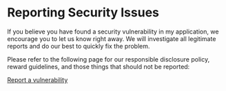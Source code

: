 # Reporting Security Issues

If you believe you have found a security vulnerability in my application, we
encourage you to let us know right away. We will investigate all legitimate
reports and do our best to quickly fix the problem.

Please refer to the following page for our responsible disclosure policy,
reward guidelines, and those things that should not be reported:

[Report a vulnerability][REF_INTERN_URL_VULNERABILITY]

[REF_INTERN_EMAIL_ADDRESS_COD]: mailto:djblackeagle-dev@djblackeagle.services
[REF_INTERN_EMAIL_ADDRESS_OWNER]: mailto:djblackeagle-dev@djblackeagle.services
[REF_INTERN_EMAIL_ADDRESS_SECURITY]: mailto:djblackeagle-dev@djblackeagle.services
[REF_INTERN_FILE_MD_CHANGELOG]: CHANGELOG.md
[REF_INTERN_FILE_MD_CODE_OF_CONDUCT]: CODE_OF_CONDUCT.md
[REF_INTERN_FILE_MD_CONTRIBUTING]: CONTRIBUTING.md
[REF_INTERN_FILE_MD_DEVELOPMENT]: DEVELOPMENT.md
[REF_INTERN_FILE_MD_LICENSE]: LICENSE.md
[REF_INTERN_FILE_MD_README]: README.md
[REF_INTERN_FILE_MD_SECURITY]: SECURITY.md
[REF_INTERN_URL_ACTIONS]: https://github.com/DJBlackEagle/testing-publish/actions
[REF_INTERN_URL_CODESTYLE]: https://github.com/DJBlackEagle/testing-publish
[REF_INTERN_URL_COMMITS]: https://github.com/DJBlackEagle/testing-publish/commits/main/
[REF_INTERN_URL_COMMIT_MESSAGE_FORMAT]: https://www.conventionalcommits.org/en/v1.0.0/
[REF_INTERN_URL_CONTRIBUTING_GENERATOR]: https://contributing.md/generator
[REF_INTERN_URL_GIT]: https://github.com/DJBlackEagle/testing-publish
[REF_INTERN_URL_ISSUE_LIST]: https://github.com/DJBlackEagle/testing-publish/issues
[REF_INTERN_URL_ISSUE_NEW]: https://github.com/DJBlackEagle/testing-publish/issues/new/choose
[REF_INTERN_URL_MD_CHANGELOG]: https://github.com/DJBlackEagle/testing-publish/blob/main/CHANGELOG.md
[REF_INTERN_URL_MD_CODE_OF_CONDUCT]: https://github.com/DJBlackEagle/testing-publish/blob/main/CODE_OF_CONDUCT.md
[REF_INTERN_URL_MD_CONTRIBUTING]: https://github.com/DJBlackEagle/testing-publish/blob/main/CONTRIBUTING.md
[REF_INTERN_URL_MD_DEVELOPMENT]: https://github.com/DJBlackEagle/testing-publish/blob/main/DEVELOPMENT.md
[REF_INTERN_URL_MD_LICENSE]: https://github.com/DJBlackEagle/testing-publish/blob/main/LICENSE.md
[REF_INTERN_URL_MD_README]: https://github.com/DJBlackEagle/testing-publish/blob/main/README.md
[REF_INTERN_URL_MD_SECURITY]: https://github.com/DJBlackEagle/testing-publish/blob/main/SECURITY.md
[REF_INTERN_URL_NPMJS_PACKAGE]: https://www.npmjs.com/package/@djblackeagle/testing-publish
[REF_INTERN_URL_PULLREQUEST]: https://github.com/DJBlackEagle/testing-publish/pulls
[REF_INTERN_URL_VULNERABILITY]: https://github.com/DJBlackEagle/testing-publish/security
[REF_INTERN_URL_VULNERABILITY_NEW]: https://github.com/DJBlackEagle/testing-publish/security/advisories/new
[REF_INTERN_URL_WORKFLOW_CQAT]: https://github.com/DJBlackEagle/testing-publish/actions/workflows/code-quality-and-tests.yml
[REF_INTERN_URL_WORKFLOW_CODEQL]: https://github.com/DJBlackEagle/testing-publish/actions/workflows/codeql.yml
[REF_EXTERN_NODEJS]: https://nodejs.org
[REF_EXTERN_NPM]: https://www.npmjs.com
[REF_EXTERN_PNPM]: https://pnpm.io
[REF_EXTERN_YARN]: https://yarnpkg.com
[REF_EXTERN_PRETTIER]: https://prettier.io
